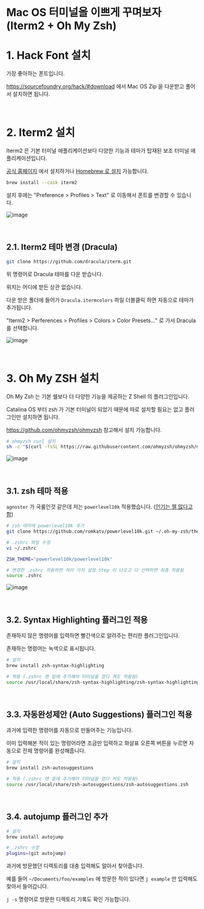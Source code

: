 # Mac OS 터미널을 이쁘게 꾸며보자 (Iterm2 + Oh My Zsh)

# 1. Hack Font 설치

가장 좋아하는 폰트입니다.

https://sourcefoundry.org/hack/#download 에서 Mac OS Zip 을 다운받고 풀어서 설치하면 됩니다.

<br>

# 2. Iterm2 설치

Iterm2 은 기본 터미널 애플리케이션보다 다양한 기능과 테마가 탑재된 보조 터미널 애플리케이션입니다.

[공식 홈페이지](https://iterm2.com/) 에서 설치하거나 [Homebrew 로 설치](https://formulae.brew.sh/cask/iterm2) 가능합니다.

```sh
brew install --cask iterm2
```

설치 후에는 "Preference > Profiles > Text" 로 이동해서 폰트를 변경할 수 있습니다.

![image](https://user-images.githubusercontent.com/28972341/140167044-54c375dc-7f73-43fb-94f6-a7890a2cec07.png)

<br>

## 2.1. Iterm2 테마 변경 (Dracula)

```sh
git clone https://github.com/dracula/iterm.git
```

위 명령어로 Dracula 테마를 다운 받습니다.

위치는 어디에 받든 상관 없습니다.

다운 받은 폴더에 들어가 `Dracula.itermcolors` 파일 더블클릭 하면 자동으로 테마가 추가됩니다.

"Iterm2 > Perferences > Profiles > Colors > Color Presets..." 로 가서 Dracula 를 선택합니다.

![image](https://user-images.githubusercontent.com/28972341/139925235-f6d6d73c-dfe1-49e7-9e1a-aa3ad78bb634.png)

<br>

# 3. Oh My ZSH 설치

Oh My Zsh 는 기본 쉘보다 더 다양한 기능을 제공하는 Z Shell 의 플러그인입니다.

Catalina OS 부터 zsh 가 기본 터미널이 되었기 때문에 따로 설치할 필요는 없고 플러그인만 설치하면 됩니다.

https://github.com/ohmyzsh/ohmyzsh 참고해서 설치 가능합니다.

```sh
# ohmyzsh curl 설치
sh -c "$(curl -fsSL https://raw.githubusercontent.com/ohmyzsh/ohmyzsh/master/tools/install.sh)"
```

![image](https://user-images.githubusercontent.com/28972341/139914116-bef88d49-8377-4c46-b6a4-7aa34cbf0fe7.png)

<br>

## 3.1. zsh 테마 적용

`agnoster` 가 국룰인것 같은데 저는 `powerlevel10k` 적용했습니다. ([인기는 젤 많다고 함](https://www.slant.co/topics/7553/~theme-for-oh-my-zsh#3))

```sh
# zsh 테마에 powerlevel10k 추가
git clone https://github.com/romkatv/powerlevel10k.git ~/.oh-my-zsh/themes/powerlevel10k

# .zshrc 파일 수정
vi ~/.zshrc

ZSH_THEME="powerlevel10k/powerlevel10k"

# 변경한 .zshrc 적용하면 여러 가지 설정 Step 이 나오고 다 선택하면 최종 적용됨
source .zshrc
```

![image](https://user-images.githubusercontent.com/28972341/139935026-401c522a-ef49-42d6-b65c-f1935dc3ba20.png)


<br>

## 3.2. Syntax Highlighting 플러그인 적용

존재하지 않은 명령어를 입력하면 빨간색으로 알려주는 편리한 플러그인입니다.

존재하는 명령어는 녹색으로 표시됩니다.

```sh
# 설치
brew install zsh-syntax-highlighting

# 적용 (.zshrc 맨 밑에 추가해야 터미널을 껐다 켜도 적용됨)
source /usr/local/share/zsh-syntax-highlighting/zsh-syntax-highlighting.zsh
```

<br>

## 3.3. 자동완성제안 (Auto Suggestions) 플러그인 적용

과거에 입력한 명령어를 자동으로 만들어주는 기능입니다.

이미 입력해본 적이 있는 명령어라면 조금만 입력하고 화살표 오른쪽 버튼을 누르면 자동으로 전체 명령어를 완성해줍니다.

```sh
# 설치
brew install zsh-autosuggestions

# 적용 (.zshrc 맨 밑에 추가해야 터미널을 껐다 켜도 적용됨)
source /usr/local/share/zsh-autosuggestions/zsh-autosuggestions.zsh
```

<br>

## 3.4. autojump 플러그인 추가

```sh
# 설치
brew install autojump

# .zshrc 수정
plugins=(git autojump)
```

과거에 방문했던 디렉토리를 대충 입력해도 알아서 찾아줍니다.

예를 들어 `~/Documents/foo/examples` 에 방문한 적이 있다면 `j example` 만 입력해도 찾아서 들어갑니다.

`j -s` 명령어로 방문한 디렉토리 기록도 확인 가능합니다.
